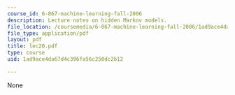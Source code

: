 ```yaml
---
course_id: 6-867-machine-learning-fall-2006
description: Lecture notes on hidden Markov models.
file_location: /coursemedia/6-867-machine-learning-fall-2006/1ad9ace4da67d4c396fa56c250dc2b12_lec20.pdf
file_type: application/pdf
layout: pdf
title: lec20.pdf
type: course
uid: 1ad9ace4da67d4c396fa56c250dc2b12

---
```

None